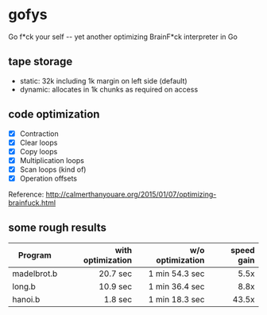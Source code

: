 # gofys
Go f\*ck your self -- yet another optimizing BrainF\*ck interpreter in Go

## tape storage
- static: 32k including 1k margin on left side (default)
- dynamic: allocates in 1k chunks as required on access

## code optimization
- [x] Contraction
- [x] Clear loops
- [x] Copy loops
- [x] Multiplication loops
- [x] Scan loops (kind of)
- [x] Operation offsets

Reference: http://calmerthanyouare.org/2015/01/07/optimizing-brainfuck.html

## some rough results

| Program     | with optimization | w/o optimization | speed gain |
| ----------- | -----------------:| ----------------:| ----------:|
| madelbrot.b | 20.7 sec          | 1 min 54.3 sec   | 5.5x       |
| long.b      | 10.9 sec          | 1 min 36.4 sec   | 8.8x       |
| hanoi.b     |  1.8 sec          | 1 min 18.3 sec   | 43.5x      |
